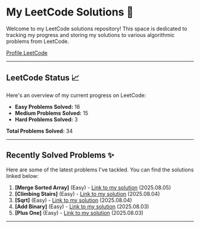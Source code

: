 # My LeetCode Solutions 🚀

Welcome to my LeetCode solutions repository! This space is dedicated to tracking my progress and storing my solutions to various algorithmic problems from LeetCode.

[Profile LeetCode](https://leetcode.com/u/L4yoos/)

---

## LeetCode Status 📈

Here's an overview of my current progress on LeetCode:
    
* **Easy Problems Solved:** 16
* **Medium Problems Solved:** 15
* **Hard Problems Solved:** 3
    
**Total Problems Solved:** 34
    

---

## Recently Solved Problems ✨

Here are some of the latest problems I've tackled. You can find the solutions linked below:
    
1.  **[Merge Sorted Array]** (Easy) - [Link to my solution](https://github.com/L4yoos/leetcode/blob/main/88_MergeSortedArray_Easy/Solution.java) (2025.08.05)
2.  **[Climbing Stairs]** (Easy) - [Link to my solution](https://github.com/L4yoos/leetcode/blob/main/70_ClimbingStairs_Easy/Solution.java) (2025.08.04)
3.  **[Sqrt]** (Easy) - [Link to my solution](https://github.com/L4yoos/leetcode/blob/main/69_Sqrt(x)_Easy/Solution.java) (2025.08.04)
4.  **[Add Binary]** (Easy) - [Link to my solution](https://github.com/L4yoos/leetcode/blob/main/67_AddBinary_Easy/Solution.java) (2025.08.03)
5.  **[Plus One]** (Easy) - [Link to my solution](https://github.com/L4yoos/leetcode/blob/main/66_PlusOne_Easy/Solution.java) (2025.08.03)
    
---
